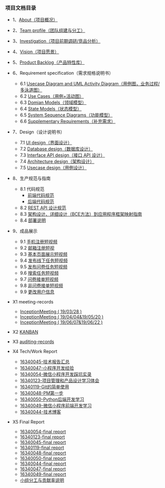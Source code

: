 ### 项目文档目录
* 1、[About（项目概况）](/doc/Documents/About.md)
* 2、[Team profile（团队组建与分工）](doc/Documents/team-profile.md)
* 3、[Investigation（项目前期调研/竞品分析）](doc/Documents/Investigation.md)
* 4、[Vision（项目愿景）](doc/Documents/Vision项目愿景.md)
* 5、[Product Backlog（产品特性库）](doc/Documents/ProductBacklog.md)
* 6、Requirement specification（需求规格说明书）
    * 6.1 [Usecase Diagram and UML Activity Diagram（用例图，业务过程/多泳道图）](doc/Documents/UsecaseDiagram和泳道图.md)
    * 6.2 [Use Cases（用例+活动图）](doc/Documents/UseCases用例+活动图.md)
    * 6.3 [Domian Models（领域模型）](doc/Documents/domian.md)
    * 6.4 [State Models（状态模型）](doc/Documents/StateModels.md)
    * 6.5 [System Sequence Diagrams（功能模型）](doc/Documents/SystemSequenceDiagrams.md)
    * 6.6 [Supplementary Requirements（补充需求）](/doc/Documents/SupplementaryRequirements.md)
* 7、Design（设计说明书）
    * 7.1 [UI design（界面设计）](doc/Documents/UIdesign.md)
    * 7.2 [Database design（数据库设计）](doc/Documents/数据库设计ER图.md)
    * 7.3 [Interface API design（接口 API 设计）](server/API调用文档.md)
    * 7.4 [Architecture design（架构设计）](doc/Documents/Architecturedesign.md)
    * 7.5 [Usecase design（用例设计）](doc/Documents/BCE.md)
* 8、生产规范与指南
    * 8.1 代码规范
      - [前端代码规范](doc/Documents/前端代码规范.md)
      - [后端代码规范](doc/Documents/后端代码规范.md)
    * 8.2 [REST API 设计规范](doc/Documents/RestfulAPI的设计规范.md)
    * 8.3 [架构设计、详细设计（BCE方法）到应用程序框架映射指南](doc/Documents/框架目录设计与逻辑架构与ECB的关系.md)
    * 8.4 [部署说明](doc/Documents/安装部署说明.md)
* 9、成品展示
    * 9.1 [手机注册短视频](https://github.com/sysucodingfarmers/MakeMoney/blob/master/doc/Documents/pictures/%E6%89%8B%E6%9C%BA%E6%B3%A8%E5%86%8C.mov)
    * 9.2 [邮箱注册短视](https://github.com/sysucodingfarmers/MakeMoney/blob/master/doc/Documents/pictures/%E9%82%AE%E7%AE%B1%E6%B3%A8%E5%86%8C.mov)
    * 9.3 [基本页面展示短视频](https://github.com/sysucodingfarmers/MakeMoney/blob/master/doc/Documents/pictures/%E5%9F%BA%E6%9C%AC%E9%A1%B5%E9%9D%A2%E5%B1%95%E7%A4%BA.mov)
    * 9.4 [发布线下任务短视频](https://github.com/sysucodingfarmers/MakeMoney/blob/master/doc/Documents/pictures/%E5%8F%91%E5%B8%83%E7%BA%BF%E4%B8%8B%E4%BB%BB%E5%8A%A1.mov)
    * 9.5 [发布问卷任务短视频](https://github.com/sysucodingfarmers/MakeMoney/blob/master/doc/Documents/pictures/%E5%8F%91%E5%B8%83%E9%97%AE%E5%8D%B7%E4%BB%BB%E5%8A%A1.mov)
    * 9.6 [搜索任务短视频](https://github.com/sysucodingfarmers/MakeMoney/blob/master/doc/Documents/pictures/%E6%90%9C%E7%B4%A2%E6%9F%A5%E8%AF%A2%E4%BB%BB%E5%8A%A1.mov)
    * 9.7 [问卷接单短视频](https://github.com/sysucodingfarmers/MakeMoney/blob/master/doc/Documents/pictures/%E9%97%AE%E5%8D%B7%E6%8E%A5%E5%8D%95.mov)
    * 9.8 [非问卷接单短视频](https://github.com/sysucodingfarmers/MakeMoney/blob/master/doc/Documents/pictures/%E9%9D%9E%E9%97%AE%E5%8D%B7%E6%8E%A5%E5%8D%95.mov)
    * 9.9 [更改用户信息](https://github.com/sysucodingfarmers/MakeMoney/blob/master/doc/Documents/pictures/%E6%9B%B4%E6%94%B9%E7%94%A8%E6%88%B7%E4%BF%A1%E6%81%AF.mov)
* X1 meeting-records
    - [InceptionMeeting ( 19/03/28 ) ](https://github.com/sysucodingfarmers/MakeMoney/blob/master/doc/Meeting-Records/InceptionMeeting(0328).md)
    - [InceptionMeeting ( 19/04/04&19/05/20 ) ](https://github.com/sysucodingfarmers/MakeMoney/blob/master/doc/Meeting-Records/InceptionMeeting(0404%260520).md)
    - [InceptionMeeting ( 19/06/07&19/06/22 ) ](https://github.com/sysucodingfarmers/MakeMoney/blob/master/doc/Meeting-Records/InceptionMeeting(0607%260622).md)
    
* X2 [KANBAN](https://github.com/sysucodingfarmers/MakeMoney/projects)
* X3 [auditing-records](https://github.com/sysucodingfarmers/MakeMoney/issues)
* X4 Tech/Work Report
    * [16340045-技术报告汇总](https://github.com/cxh666/MakeMoney/tree/master/Tech%20Report)
    * [16340047-小程序开发经验](https://hoolchen.github.io/2019/06/29/%E5%B0%8F%E7%A8%8B%E5%BA%8F%E5%89%8D%E7%AB%AF%E5%BC%80%E5%8F%91%E7%BB%8F%E9%AA%8C/)
    * [16340054-微信小程序开发踩坑实录](https://zhuanlan.zhihu.com/p/71616498)
    * [16340123-项目管理和产品设计学习体会](https://blog.csdn.net/weixin_36313766/article/details/94167196)
    * [16340119-Git的简单使用](https://blog.csdn.net/NicoleRose/article/details/93884021)
    * [16340048-PM第一步](https://vyychenyy.github.io/2019/06/28/WorkReport.html)
    * [16340050-Python后端开发学习](https://blog.csdn.net/NNNeil_TK/article/details/94340349)
    * [16340049-微信小程序前端开发学习](https://blasticag.github.io/2019/06/30/wepy-dev-records/)
    * [16340044-技术博客](https://blog.csdn.net/o_0_prr/article/details/94360828)
* X5 Final Report
    * [16340054-final report](https://zhuanlan.zhihu.com/p/71642795) 
    * [16340123-final report](https://github.com/Breeze16/mess/blob/master/%E4%B8%AA%E4%BA%BA%E5%BF%83%E5%BE%97.md)
    * [16340045-final report](https://github.com/cxh666/MakeMoney/blob/master/%E4%B8%AA%E4%BA%BA%E5%B0%8F%E7%BB%93.md)
    * [16340119-final report](https://blog.csdn.net/NicoleRose/article/details/93890446)
    * [16340048-final report](https://vyychenyy.github.io/2019/06/28/FinalReport.html)
    * [16340050-final report](https://blog.csdn.net/NNNeil_TK/article/details/94340257)
    * [16340044-final report](https://blog.csdn.net/o_0_prr/article/details/94360816)
    * [16340047-final report](https://hoolchen.github.io/2019/06/29/%E5%B0%8F%E7%A8%8B%E5%BA%8F%E5%89%8D%E7%AB%AF%E5%BC%80%E5%8F%91%E7%BB%8F%E9%AA%8C/)
    * [16340049-final report](https://blasticag.github.io/2019/06/30/16340049-Blasticag-Final-Project-Summary/)
    * [小组分工与贡献率说明](doc/Documents/小组分工与贡献率说明.md)
